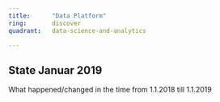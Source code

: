 ```yaml
---
title:      "Data Platform"
ring:       discover
quadrant:   data-science-and-analytics

---
```


## State Januar 2019 ##

What happened/changed in the time from 1.1.2018 till 1.1.2019
